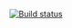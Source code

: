 [![Build status](https://ci.appveyor.com/api/projects/status/ygy2bs8vl9670rq7?svg=true)](https://ci.appveyor.com/project/alexeyerpd/unit-test-pure-functions)
